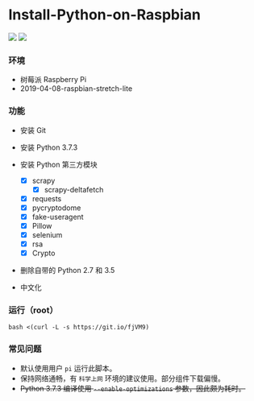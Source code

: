# Install-Python-on-Raspbian
![](https://img.shields.io/badge/language-bash-orange.svg)
![](https://img.shields.io/badge/version-0.7-black.svg)

### 环境
* 树莓派 Raspberry Pi
* 2019-04-08-raspbian-stretch-lite

### 功能
* 安装 Git

* 安装 Python 3.7.3

* 安装 Python 第三方模块
  - [x] scrapy
    - [x] scrapy-deltafetch
  - [x] requests
  - [x] pycryptodome
  - [x] fake-useragent
  - [x] Pillow
  - [x] selenium
  - [x] rsa
  - [x] Crypto

* 删除自带的 Python 2.7 和 3.5

* 中文化

### 运行（root）
```
bash <(curl -L -s https://git.io/fjVM9)
```

### 常见问题
* 默认使用用户 `pi` 运行此脚本。
* 保持网络通畅，有 `科学上网` 环境的建议使用。部分组件下载偏慢。
* ~~Python 3.7.3 编译使用 `--enable-optimizations` 参数，因此颇为耗时。~~
